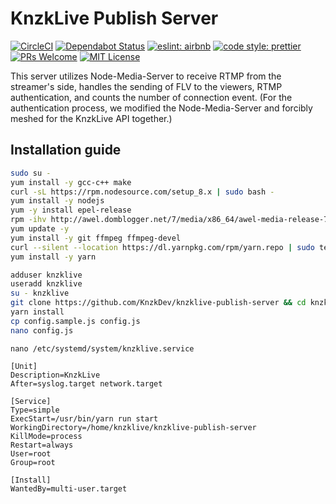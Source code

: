 # KnzkLive Publish Server

[![CircleCI](https://circleci.com/gh/KnzkDev/knzklive-publish-server.svg?style=svg)](https://circleci.com/gh/KnzkDev/knzklive-publish-server)
[![Dependabot Status](https://api.dependabot.com/badges/status?host=github&repo=KnzkDev/knzklive-publish-server)](https://dependabot.com)
[![eslint: airbnb](https://badgen.net/badge/eslint/airbnb/red?icon=airbnb)](https://github.com/airbnb/javascript)
[![code style: prettier](https://badgen.net/badge/code%20style/prettier/pink)](https://github.com/prettier/prettier)
[![PRs Welcome](https://badgen.net/badge/PRs/welcome/green)](http://makeapullrequest.com)
[![MIT License](https://badgen.net/badge/license/MIT/blue)](LICENSE)

This server utilizes Node-Media-Server to receive RTMP from the streamer's side, handles the sending of FLV to the viewers, RTMP authentication, and counts the number of connection event.
(For the authentication process, we modified the Node-Media-Server and forcibly meshed for the KnzkLive API together.)

## Installation guide

```bash
sudo su -
yum install -y gcc-c++ make
curl -sL https://rpm.nodesource.com/setup_8.x | sudo bash -
yum install -y nodejs
yum -y install epel-release
rpm -ihv http://awel.domblogger.net/7/media/x86_64/awel-media-release-7-6.noarch.rpm
yum update -y
yum install -y git ffmpeg ffmpeg-devel
curl --silent --location https://dl.yarnpkg.com/rpm/yarn.repo | sudo tee /etc/yum.repos.d/yarn.repo
yum install -y yarn

adduser knzklive
useradd knzklive
su - knzklive
git clone https://github.com/KnzkDev/knzklive-publish-server && cd knzklive-publish-server
yarn install
cp config.sample.js config.js
nano config.js
```

`nano /etc/systemd/system/knzklive.service`

```
[Unit]
Description=KnzkLive
After=syslog.target network.target

[Service]
Type=simple
ExecStart=/usr/bin/yarn run start
WorkingDirectory=/home/knzklive/knzklive-publish-server
KillMode=process
Restart=always
User=root
Group=root

[Install]
WantedBy=multi-user.target
```
